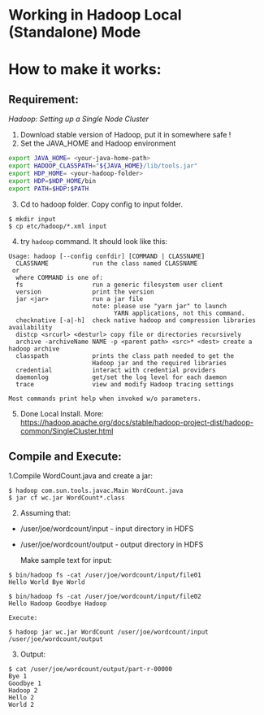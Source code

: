 # Working in Hadoop Local (Standalone) Mode

# How to make it works:

## Requirement:

_Hadoop: Setting up a Single Node Cluster_

1. Download stable version of Hadoop, put it in somewhere safe !
2. Set the JAVA_HOME and Hadoop environment
```bash
export JAVA_HOME= <your-java-home-path>
export HADOOP_CLASSPATH="${JAVA_HOME}/lib/tools.jar"
export HDP_HOME= <your-hadoop-folder>
export HDP=$HDP_HOME/bin
export PATH=$HDP:$PATH
```
3. Cd to hadoop folder. Copy config to input folder.
```
$ mkdir input
$ cp etc/hadoop/*.xml input
```
4. try `hadoop` command. It should look like this:
```
Usage: hadoop [--config confdir] [COMMAND | CLASSNAME]
  CLASSNAME            run the class named CLASSNAME
 or
  where COMMAND is one of:
  fs                   run a generic filesystem user client
  version              print the version
  jar <jar>            run a jar file
                       note: please use "yarn jar" to launch
                             YARN applications, not this command.
  checknative [-a|-h]  check native hadoop and compression libraries availability
  distcp <srcurl> <desturl> copy file or directories recursively
  archive -archiveName NAME -p <parent path> <src>* <dest> create a hadoop archive
  classpath            prints the class path needed to get the
                       Hadoop jar and the required libraries
  credential           interact with credential providers
  daemonlog            get/set the log level for each daemon
  trace                view and modify Hadoop tracing settings

Most commands print help when invoked w/o parameters.
```
5. Done Local Install. 
   More: https://hadoop.apache.org/docs/stable/hadoop-project-dist/hadoop-common/SingleCluster.html

## Compile and Execute:

1.Compile WordCount.java and create a jar:
``` 
$ hadoop com.sun.tools.javac.Main WordCount.java
$ jar cf wc.jar WordCount*.class
```

2. Assuming that:
* /user/joe/wordcount/input - input directory in HDFS
* /user/joe/wordcount/output - output directory in HDFS

  	Make sample text for input:
```
$ bin/hadoop fs -cat /user/joe/wordcount/input/file01
Hello World Bye World

$ bin/hadoop fs -cat /user/joe/wordcount/input/file02
Hello Hadoop Goodbye Hadoop
```
	Execute:
```
$ hadoop jar wc.jar WordCount /user/joe/wordcount/input /user/joe/wordcount/output
```

3. Output:
```
$ cat /user/joe/wordcount/output/part-r-00000
Bye 1
Goodbye 1
Hadoop 2
Hello 2
World 2
```